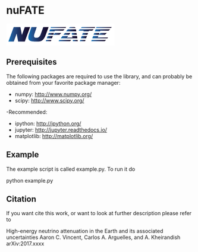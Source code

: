 # nuFATE

![nuFATE Logo](/nufate.png)

Prerequisites
-------------

The following packages are required to use the library, and
can probably be obtained from your favorite package manager:

* numpy: http://www.numpy.org/
* scipy: http://www.scipy.org/

-Recommended:
* ipython: http://ipython.org/
* jupyter: http://jupyter.readthedocs.io/
* matplotlib: http://matplotlib.org/

Example
-------

The example script is called example.py. To run it do

python example.py

Citation
--------

If you want cite this work, or want to look at further description
please refer to

High-energy neutrino attenuation in the Earth and its associated uncertainties
Aaron C. Vincent, Carlos A. Arguelles, and A. Kheirandish
arXiv:2017.xxxx

